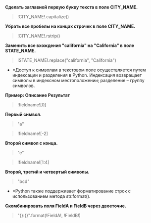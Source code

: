 **Сделать заглавной первую букву текста в поле CITY_NAME.**

> !CITY_NAME!.capitalize()

**Убрать все пробелы на концах строчек в поле CITY_NAME.**

> !CITY_NAME!.rstrip()

**Заменить все вхождения "california" на "California" в поле STATE_NAME.**

> !STATE_NAME!.replace("california", "California")

* *Доступ к символам в текстовом поле осуществляется путем индексации и разделения в Python. Индексация возвращает символы в индексном местоположении; разделение – группу символов.

**Пример:	Описание	Результат**

> !fieldname![0]

**Первый символ.**

> "a"

> !fieldname![-2]

**Второй символ с конца.**

> "e"

> !fieldname![1:4]

**Второй, третий и четвертый символы.**

> "bcd"

* *Python также поддерживает форматирование строк с использованием метода str.format().

**Скомбинировать поля FieldA и FieldB через двоеточие.**

> "{}:{}".format(!FieldA!, !FieldB!)
